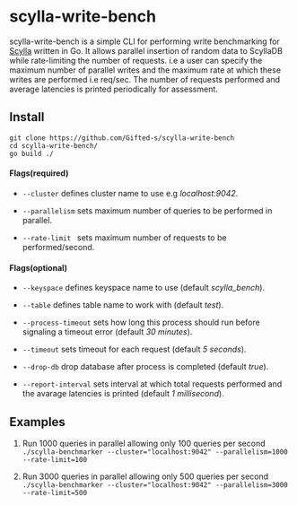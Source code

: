 # scylla-write-bench

scylla-write-bench is a simple CLI for performing write benchmarking for [Scylla](https://github.com/scylladb/scylla) written in Go.
It allows parallel insertion of random data to ScyllaDB while rate-limiting the number of requests. i.e a user can specify the maximum number of parallel writes and the maximum rate at which these writes are performed i.e req/sec. The number of requests performed and average latencies is printed periodically for assessment.

## Install

```
git clone https://github.com/Gifted-s/scylla-write-bench
cd scylla-write-bench/
go build ./
```

#### Flags(required)

- `--cluster` defines cluster name to use e.g <i>localhost:9042</i>.

- `--parallelism` sets maximum number of queries to be performed in parallel.

- `--rate-limit ` sets maximum number of requests to be performed/second.

#### Flags(optional)

- `--keyspace` defines keyspace name to use (default <i>scylla_bench</i>).

- `--table` defines table name to work with (default <i>test</i>).

- `--process-timeout` sets how long this process should run before signaling a timeout error (default <i>30 minutes</i>).

- `--timeout` sets timeout for each request (default <i>5 seconds</i>).

- `--drop-db` drop database after process is completed (default <i>true</i>).

- `--report-interval` sets interval at which total requests performed and the avarage latencies is printed (default <i>1 millisecond</i>).


## Examples

1. Run 1000 queries in parallel allowing only 100 queries per second ```./scylla-benchmarker --cluster="localhost:9042" --parallelism=1000 --rate-limit=100```


2. Run 3000 queries in parallel allowing only 500 queries per second ```./scylla-benchmarker --cluster="localhost:9042" --parallelism=3000 --rate-limit=500```

